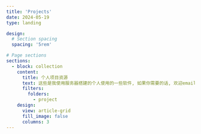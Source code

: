 ```yaml
---
title: 'Projects'
date: 2024-05-19
type: landing

design:
  # Section spacing
  spacing: '5rem'

# Page sections
sections:
  - block: collection
    content:
      title: 个人项目资源
      text: 这些是我使用服务器搭建的个人使用的一些软件, 如果你需要的话, 欢迎email我申请!
      filters:
        folders:
          - project
    design:
      view: article-grid
      fill_image: false
      columns: 3
---
```

